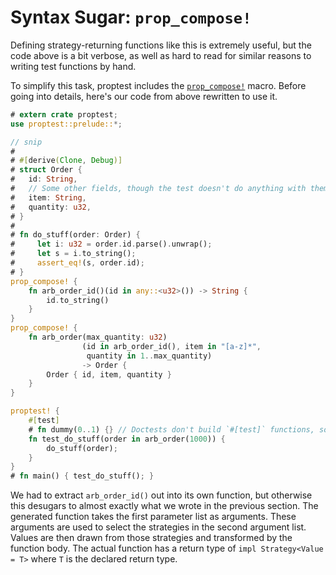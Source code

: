 # Syntax Sugar: `prop_compose!`

Defining strategy-returning functions like this is extremely useful, but
the code above is a bit verbose, as well as hard to read for similar
reasons to writing test functions by hand.

To simplify this task, proptest includes the
[`prop_compose!`](https://docs.rs/proptest/latest/proptest/macro.prop_compose.html)
macro. Before going into details, here's our code from above rewritten to use
it.

```rust
# extern crate proptest;
use proptest::prelude::*;

// snip
#
# #[derive(Clone, Debug)]
# struct Order {
#   id: String,
#   // Some other fields, though the test doesn't do anything with them
#   item: String,
#   quantity: u32,
# }
#
# fn do_stuff(order: Order) {
#     let i: u32 = order.id.parse().unwrap();
#     let s = i.to_string();
#     assert_eq!(s, order.id);
# }
prop_compose! {
    fn arb_order_id()(id in any::<u32>()) -> String {
        id.to_string()
    }
}
prop_compose! {
    fn arb_order(max_quantity: u32)
                (id in arb_order_id(), item in "[a-z]*",
                 quantity in 1..max_quantity)
                -> Order {
        Order { id, item, quantity }
    }
}

proptest! {
    #[test]
    # fn dummy(0..1) {} // Doctests don't build `#[test]` functions, so we need this
    fn test_do_stuff(order in arb_order(1000)) {
        do_stuff(order);
    }
}
# fn main() { test_do_stuff(); }
```

We had to extract `arb_order_id()` out into its own function, but otherwise
this desugars to almost exactly what we wrote in the previous section. The
generated function takes the first parameter list as arguments. These
arguments are used to select the strategies in the second argument list.
Values are then drawn from those strategies and transformed by the function
body. The actual function has a return type of `impl Strategy<Value = T>`
where `T` is the declared return type.
